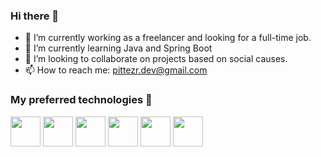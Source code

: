 ### Hi there 👋

- 🔭 I’m currently working as a freelancer and looking for a full-time job.
- 🌱 I’m currently learning Java and Spring Boot
- 👯 I’m looking to collaborate on projects based on social causes.
- 📫 How to reach me: pittezr.dev@gmail.com

### My preferred technologies 🔧

<div>
  <img src="https://cdn.jsdelivr.net/gh/devicons/devicon/icons/tailwindcss/tailwindcss-plain.svg" width="48"/>
  <img src="https://cdn.jsdelivr.net/gh/devicons/devicon/icons/javascript/javascript-original.svg" width="48"/>
  <img src="https://cdn.jsdelivr.net/gh/devicons/devicon/icons/typescript/typescript-original.svg" width="48"/>
  <img src="https://cdn.jsdelivr.net/gh/devicons/devicon/icons/react/react-original-wordmark.svg" width="48"/>
  <img src="https://cdn.jsdelivr.net/gh/devicons/devicon/icons/nextjs/nextjs-original.svg" width="48"/>
  <img src="https://cdn.jsdelivr.net/gh/devicons/devicon/icons/nodejs/nodejs-original.svg" width="48"/>
</div>          

